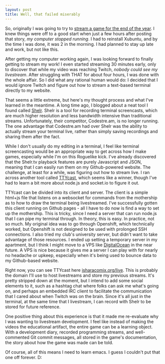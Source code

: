 ```yaml
---
layout: post
title: Well, that failed miserably
---
```

So, originally I was going to try to [stream a game for the end of the year](http://isharacomix.org/2013/12/26/lets-make-the-end-of-2013). I knew things were off to a good start when just a few hours after posting that story, *my computer stopped running*. I had to reinstall Xubuntu, and by the time I was done, it was 2 in the morning. I had planned to stay up late and work, but not like this.

After getting my computer working again, I was looking forward to finally getting to stream my work! I even started streaming 30 minutes early, only to discover that while my video was reaching Twitch, *nobody could see my livestream*. After struggling with THAT for about four hours, I was done with the whole affair. So I did what any rational human would do: I decided that I would ignore Twitch and figure out how to stream a text-based terminal directly to my website.

That seems a little extreme, but here's my thought process and what I've learned in the meantime. A long time ago, I blogged about a neat tool I found called [Shelr](http://isharacomix.org/2012/06/09/shelr-tv). Shelr is a tool for recording terminal screencasts, which are much higher resolution and less bandwidth intensive than traditional streams. Unfortunately, their competitor, Codestre.am, is no longer running. The one advantage that Codestre.am had over Shelr was the ability to actually stream your terminal live, rather than simply saving recordings and sharing them after the fact.

While I don't usually do my editing in a terminal, I feel like terminal screencasting would be an appropriate way to get across how I make games, especially while I'm on this Roguelike kick. I've already discovered that the Shelr.tv playback features are purely Javascript and JSON, meaning that I can easily run them on my Github-powered website. The challenge, at least for a while, was figuring out how to stream live. I ran across another tool called [TTYcast](https://github.com/dtinth/ttycast), which seems like a winner, though I've had to learn a bit more about node.js and socket.io to figure it out.

TTYcast can be divided into its client and server. The client is a simple html+js file that listens on a websocket for commands from the mothership as to how to draw the terminal being livestreamed. I've successfully gotten this client running on Github pages - all I have to do now is find a way to set up the mothership. This is tricky, since I need a server that can run node.js that I can pipe my terminal through. In theory, this is easy. In practice, not so much. My original idea was to go through Openshift, which technically worked, but Openshift is not designed to be used with prolonged SSH connections. I also tried my club's university server, but didn't want to take advantage of those resources. I ended up setting a temporary server in my apartment, but I think I might move to a VPS like [DigitalOcean](https://www.digitalocean.com) in the near future. A VPS is nice because it gives me a server I can play with for nearly no headache or upkeep, especially when it's being used to bounce data to my Github-based website.

Right now, you can see TTYcast here [isharacomix.org/live](http://isharacomix.org/live). This is probably the domain I'll use to host livestreams and store my previous streams. It's pretty stripped down at the moment, but I intend to add some social elements to it, such as a hashtag chat where folks can ask me what's going on, and perhaps an embedded IRC client to facilitate the communication that I cared about when Twitch was on the brain. Since it's all just in the terminal, at the same time that I livestream, I can record with Shelr to be stored for future reference.

One positive thing about this experience is that it made me re-evaluate why I was wanting to livestream development. I feel like instead of making the videos the educational artifact, the entire game can be a learning object. With a development diary, recorded programming streams, and well-commented Git commit messages, all stored in the game's documentation, the story about how the game was made can be told.

Of course, all of this means I need to learn emacs. I guess I couldn't put that one off forever. D:

